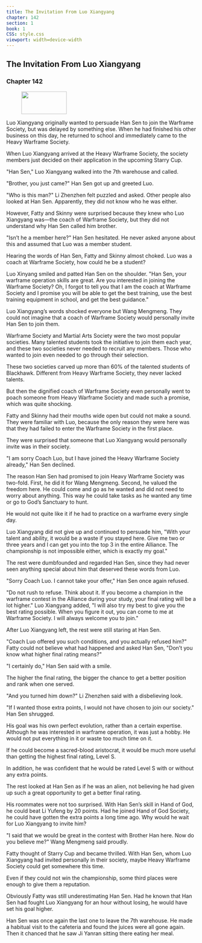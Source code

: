 ```yaml
---
title: The Invitation From Luo Xiangyang
chapter: 142
section: 1
book: 1
CSS: style.css
viewport: width=device-width
---
```


## The Invitation From Luo Xiangyang

### Chapter 142

<figure>
	<img src="../Images/gem.gif" alt="" id="gem" width="120" height="60" />
</figure>

Luo Xiangyang originally wanted to persuade Han Sen to join the Warframe Society, but was delayed by something else. When he had finished his other business on this day, he returned to school and immediately came to the Heavy Warframe Society.

When Luo Xiangyang arrived at the Heavy Warframe Society, the society members just decided on their application in the upcoming Starry Cup.

"Han Sen," Luo Xiangyang walked into the 7th warehouse and called.

"Brother, you just came?" Han Sen got up and greeted Luo.

"Who is this man?" Li Zhenzhen felt puzzled and asked. Other people also looked at Han Sen. Apparently, they did not know who he was either.

However, Fatty and Skinny were surprised because they knew who Luo Xiangyang was—the coach of Warframe Society, but they did not understand why Han Sen called him brother.

"Isn’t he a member here?" Han Sen hesitated. He never asked anyone about this and assumed that Luo was a member student.

Hearing the words of Han Sen, Fatty and Skinny almost choked. Luo was a coach at Warframe Society, how could he be a student?

Luo Xinyang smiled and patted Han Sen on the shoulder. "Han Sen, your warframe operation skills are great. Are you interested in joining the Warframe Society? Oh, I forgot to tell you that I am the coach at Warframe Society and I promise you will be able to get the best training, use the best training equipment in school, and get the best guidance."

Luo Xiangyang’s words shocked everyone but Wang Mengmeng. They could not imagine that a coach of Warframe Society would personally invite Han Sen to join them.

Warframe Society and Martial Arts Society were the two most popular societies. Many talented students took the initiative to join them each year, and these two societies never needed to recruit any members. Those who wanted to join even needed to go through their selection.

These two societies carved up more than 60% of the talented students of Blackhawk. Different from Heavy Warframe Society, they never lacked talents.

But then the dignified coach of Warframe Society even personally went to poach someone from Heavy Warframe Society and made such a promise, which was quite shocking.

Fatty and Skinny had their mouths wide open but could not make a sound. They were familiar with Luo, because the only reason they were here was that they had failed to enter the Warframe Society in the first place.

They were surprised that someone that Luo Xiangyang would personally invite was in their society.

"I am sorry Coach Luo, but I have joined the Heavy Warframe Society already," Han Sen declined.

The reason Han Sen had promised to join Heavy Warframe Society was two-fold. First, he did it for Wang Mengmeng. Second, he valued the freedom here. He could come and go as he wanted and did not need to worry about anything. This way he could take tasks as he wanted any time or go to God’s Sanctuary to hunt.

He would not quite like it if he had to practice on a warframe every single day.

Luo Xiangyang did not give up and continued to persuade him, "With your talent and ability, it would be a waste if you stayed here. Give me two or three years and I can get you into the top 3 in the entire Alliance. The championship is not impossible either, which is exactly my goal."

The rest were dumbfounded and regarded Han Sen, since they had never seen anything special about him that deserved these words from Luo.

"Sorry Coach Luo. I cannot take your offer," Han Sen once again refused.

"Do not rush to refuse. Think about it. If you become a champion in the warframe contest in the Alliance during your study, your final rating will be a lot higher." Luo Xiangyang added, "I will also try my best to give you the best rating possible. When you figure it out, you can come to me at Warframe Society. I will always welcome you to join."

After Luo Xiangyang left, the rest were still staring at Han Sen.

"Coach Luo offered you such conditions, and you actually refused him?" Fatty could not believe what had happened and asked Han Sen, "Don’t you know what higher final rating means?"

"I certainly do," Han Sen said with a smile.

The higher the final rating, the bigger the chance to get a better position and rank when one served.

"And you turned him down?" Li Zhenzhen said with a disbelieving look.

"If I wanted those extra points, I would not have chosen to join our society." Han Sen shrugged.

His goal was his own perfect evolution, rather than a certain expertise. Although he was interested in warframe operation, it was just a hobby. He would not put everything in it or waste too much time on it.

If he could become a sacred-blood aristocrat, it would be much more useful than getting the highest final rating, Level S.

In addition, he was confident that he would be rated Level S with or without any extra points.

The rest looked at Han Sen as if he was an alien, not believing he had given up such a great opportunity to get a better final rating.

His roommates were not too surprised. With Han Sen’s skill in Hand of God, he could beat Li Yufeng by 20 points. Had he joined Hand of God Society, he could have gotten the extra points a long time ago. Why would he wait for Luo Xiangyang to invite him?

"I said that we would be great in the contest with Brother Han here. Now do you believe me?" Wang Mengmeng said proudly.

Fatty thought of Starry Cup and became thrilled. With Han Sen, whom Luo Xiangyang had invited personally in their society, maybe Heavy Warframe Society could get somewhere this time.

Even if they could not win the championship, some third places were enough to give them a reputation.

Obviously Fatty was still underestimating Han Sen. Had he known that Han Sen had fought Luo Xiangyang for an hour without losing, he would have set his goal higher.

Han Sen was once again the last one to leave the 7th warehouse. He made a habitual visit to the cafeteria and found the juices were all gone again. Then it chanced that he saw Ji Yanran sitting there eating her meal.